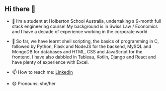 ## Hi there 👋

- 🔭 I’m a student at Holberton School Australia, undertaking a 9-month full stack engineering course! My background is in Swiss Law / Economics and I have a decade of experience working in the corporate world. 

- 🌱 So far, we have learnt shell scripting, the basics of programming in C, followed by Python, Flask and NodeJS for the backend, MySQL and MongoDB for databases and HTML, CSS and JavaScript for the frontend. I have also dabbled in Tableau, Kotlin, Django and React and have plenty of experience with Excel. 

- 📫 How to reach me: [LinkedIn](https://www.linkedin.com/in/carolezenruffinen)

- 😄 Pronouns: she/her 

